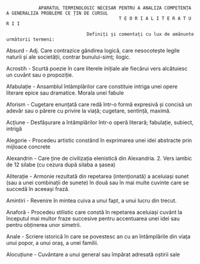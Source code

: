                APARATUL TERMINOLOGIC NECESAR PENTRU A ANALIZA COMPETENȚA A GENERALIZA PROBLEME CE ȚIN DE CURSUL 
                                              T E O R I A L I T E R A T U R I I 

                                  Definiți și comentați cu lux de amănunte următorii termeni:
                                  
Absurd - Adj. Care contrazice gândirea logică, care nesocotește legile naturii și ale societății, contrar bunului-simț; ilogic.

Acrostih - Scurtă poezie în care literele inițiale ale fiecărui vers alcătuiesc un cuvânt sau o propoziție.

Afabulație - Ansamblul întâmplărilor care constituie intriga unei opere literare epice sau dramatice. Morala unei fabule

Aforism - Cugetare enunțată care redă într-o formă expresivă și concisă un adevăr sau o părere cu privire la viață; cugetare, sentință, maximă.

Acțiune - Desfășurare a întâmplărilor într-o operă literară; fabulație, subiect, intrigă

Alegorie - Procedeu artistic constând în exprimarea unei idei abstracte prin mijloace concrete

Alexandrin - Care ține de civilizația elenistică din Alexandria. 2. Vers iambic de 12 silabe (cu cezura după silaba a șasea)

Aliterație - Armonie rezultată din repetarea (intenționată) a aceluiași sunet (sau a unei combinații de sunete) în două sau în mai multe cuvinte care se succedă în aceeași frază.

Amintiri - Revenire în mintea cuiva a unui fapt, a unui lucru din trecut.


Anaforă - Procedeu stilistic care constă în repetarea aceluiași cuvânt la începutul mai multor fraze succesive pentru accentuarea unei idei sau pentru obținerea unor simetrii.

Anale - Scriere istorică în care se povestesc an cu an întâmplările din viața unui popor, a unui oraș, a unei familii.

Alocuțiune - Cuvântare a unui general sau împărat adresată oștirii sale
